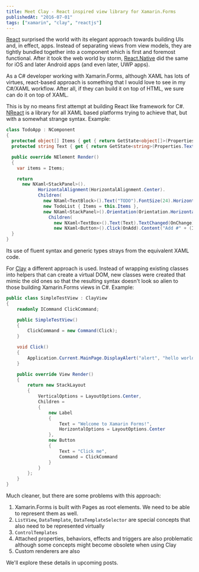 ```yaml
---
title: Meet Clay - React inspired view library for Xamarin.Forms
publishedAt: "2016-07-01"
tags: ["xamarin", "clay", "reactjs"]
---
```


[React](https://facebook.github.io/react/) surprised the world with its elegant approach towards building UIs and, in effect, apps. Instead of separating views from view models, they are tightly bundled together into a component which is first and foremost functional. After it took the web world by storm, [React.Native](https://facebook.github.io/react-native/) did the same for iOS and later Android apps (and even later, UWP apps).

As a C# developer working with Xamarin.Forms, although XAML has lots of virtues, react-based approach is something that I would love to see in my C#/XAML workflow. After all, if they can build it on top of HTML, we sure can do it on top of XAML.

This is by no means first attempt at building React like framework for C#. [NReact](https://github.com/demigor/nreact) is a library for all XAML based platforms trying to achieve that, but with a somewhat strange syntax. Example:

```csharp
class TodoApp : NComponent
{
  protected object[] Items { get { return GetState<object[]>(Properties.Items, null); } set { SetState(Properties.Items, value); } }
  protected string Text { get { return GetState<string>(Properties.Text, null); } set { SetState(Properties.Text, value); } }

  public override NElement Render()
  {
    var items = Items;

    return
      new NXaml<StackPanel>().
            HorizontalAlignment(HorizontalAlignment.Center).
            Children(
              new NXaml<TextBlock>().Text("TODO").FontSize(24).HorizontalAlignment(HorizontalAlignment.Center),
              new TodoList { Items = this.Items },
              new NXaml<StackPanel>().Orientation(Orientation.Horizontal).
                Children(
                  new NXaml<TextBox>().Text(Text).TextChanged(OnChange).Width(200),
                  new NXaml<Button>().Click(OnAdd).Content("Add #" + (Items.Length + 1))));
  }
}
```

Its use of fluent syntax and generic types strays from the equivalent XAML code.

For [Clay](https://github.com/massivepixel/clay) a different approach is used. Instead of wrapping existing classes into helpers that can create a virtual DOM, new classes were created that mimic the old ones so that the resulting syntax doesn't look so alien to those building Xamarin.Forms views in C#. Example:

```csharp
public class SimpleTestView : ClayView
{
    readonly ICommand ClickCommand;

    public SimpleTestView()
    {
        ClickCommand = new Command(Click);
    }

    void Click()
    {
        Application.Current.MainPage.DisplayAlert("alert", "hello world", "ok");
    }

    public override View Render()
    {
        return new StackLayout
        {
            VerticalOptions = LayoutOptions.Center,
            Children =
            {
                new Label
                {
                    Text = "Welcome to Xamarin Forms!",
                    HorizontalOptions = LayoutOptions.Center
                },
                new Button
                {
                    Text = "Click me",
                    Command = ClickCommand
                }
            }
        };
    }
}
```

Much cleaner, but there are some problems with this approach:

1.  Xamarin.Forms is built with Pages as root elements. We need to be able to represent them as well.
2.  `ListView`, `DataTemplate`, `DataTemplateSelector` are special concepts that also need to be represented virtually
3.  `ControlTemplates`
4.  Attached properties, behaviors, effects and triggers are also problematic although some concepts might become obsolete when using Clay
5.  Custom renderers are also

We'll explore these details in upcoming posts.
